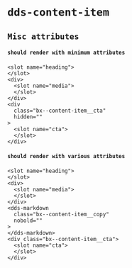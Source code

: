 # `dds-content-item`

## `Misc attributes`

####   `should render with minimum attributes`

```
<slot name="heading">
</slot>
<div>
  <slot name="media">
  </slot>
</div>
<div
  class="bx--content-item__cta"
  hidden=""
>
  <slot name="cta">
  </slot>
</div>

```

####   `should render with various attributes`

```
<slot name="heading">
</slot>
<div>
  <slot name="media">
  </slot>
</div>
<dds-markdown
  class="bx--content-item__copy"
  nobold=""
>
</dds-markdown>
<div class="bx--content-item__cta">
  <slot name="cta">
  </slot>
</div>

```

